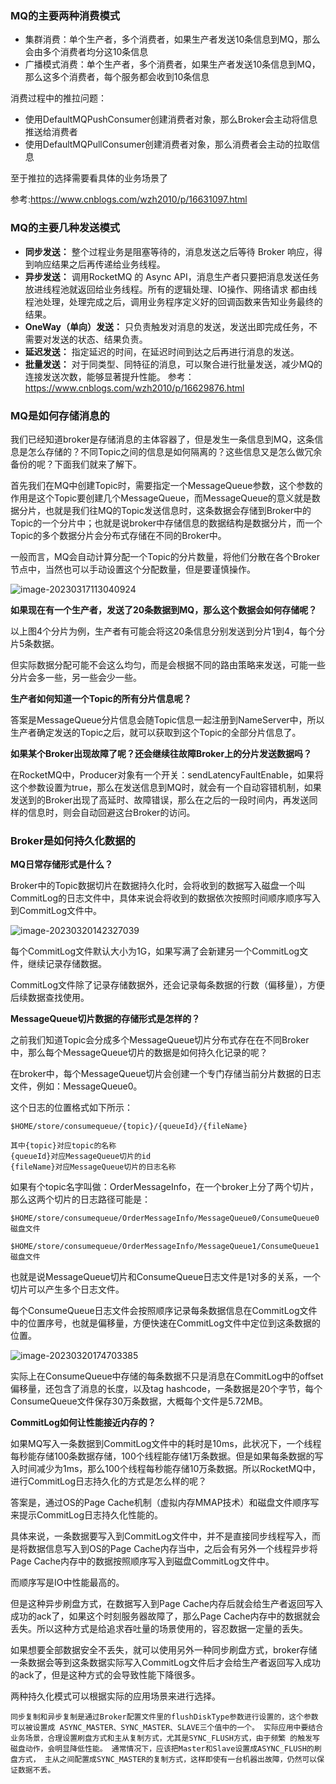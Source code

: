 ### MQ的主要两种消费模式

- 集群消费：单个生产者，多个消费者，如果生产者发送10条信息到MQ，那么会由多个消费者均分这10条信息
- 广播模式消费：单个生产者，多个消费者，如果生产者发送10条信息到MQ，那么这多个消费者，每个服务都会收到10条信息

消费过程中的推拉问题：

- 使用DefaultMQPushConsumer创建消费者对象，那么Broker会主动将信息推送给消费者
- 使用DefaultMQPullConsumer创建消费者对象，那么消费者会主动的拉取信息

至于推拉的选择需要看具体的业务场景了

参考:https://www.cnblogs.com/wzh2010/p/16631097.html

### MQ的主要几种发送模式

- **同步发送：** 整个过程业务是阻塞等待的，消息发送之后等待 Broker 响应，得到响应结果之后再传递给业务线程。
- **异步发送：** 调用RocketMQ 的 Async API，消息生产者只要把消息发送任务放进线程池就返回给业务线程。所有的逻辑处理、IO操作、网络请求 都由线程池处理，处理完成之后，调用业务程序定义好的回调函数来告知业务最终的结果。
- **OneWay（单向）发送：** 只负责触发对消息的发送，发送出即完成任务，不需要对发送的状态、结果负责。
- **延迟发送：** 指定延迟的时间，在延迟时间到达之后再进行消息的发送。
- **批量发送：** 对于同类型、同特征的消息，可以聚合进行批量发送，减少MQ的连接发送次数，能够显著提升性能。
  参考：https://www.cnblogs.com/wzh2010/p/16629876.html

### MQ是如何存储消息的

我们已经知道broker是存储消息的主体容器了，但是发生一条信息到MQ，这条信息是怎么存储的？不同Topic之间的信息是如何隔离的？这些信息又是怎么做冗余备份的呢？下面我们就来了解下。

首先我们在MQ中创建Topic时，需要指定一个MessageQueue参数，这个参数的作用是这个Topic要创建几个MessageQueue，而MessageQueue的意义就是数据分片，也就是我们往MQ的Topic发送信息时，这条数据会存储到Broker中的Topic的一个分片中；也就是说broker中存储信息的数据结构是数据分片，而一个Topic的多个数据分片会分布式存储在不同的Broker中。

一般而言，MQ会自动计算分配一个Topic的分片数量，将他们分散在各个Broker节点中，当然也可以手动设置这个分配数量，但是要谨慎操作。

![image-20230317113040924](https://alex-img-1253982387.cos.ap-nanjing.myqcloud.com/Typora-wm/202303171130164.png)

**如果现在有一个生产者，发送了20条数据到MQ，那么这个数据会如何存储呢？**

以上图4个分片为例，生产者有可能会将这20条信息分别发送到分片1到4，每个分片5条数据。

但实际数据分配可能不会这么均匀，而是会根据不同的路由策略来发送，可能一些分片会多一些，另一些会少一些。

**生产者如何知道一个Topic的所有分片信息呢？**

答案是MessageQueue分片信息会随Topic信息一起注册到NameServer中，所以生产者确定发送的Topic之后，就可以获取到这个Topic的全部分片信息了。

**如果某个Broker出现故障了呢？还会继续往故障Broker上的分片发送数据吗？**

在RocketMQ中，Producer对象有一个开关：sendLatencyFaultEnable，如果将这个参数设置为true，那么在发送信息到MQ时，就会有一个自动容错机制，如果发送到的Broker出现了高延时、故障错误，那么在之后的一段时间内，再发送同样的信息时，则会自动回避这台Broker的访问。

### Broker是如何持久化数据的

**MQ日常存储形式是什么？**

Broker中的Topic数据切片在数据持久化时，会将收到的数据写入磁盘一个叫CommitLog的日志文件中，具体来说会将收到的数据依次按照时间顺序顺序写入到CommitLog文件中。

![image-20230320142327039](https://alex-img-1253982387.cos.ap-nanjing.myqcloud.com/Typora-wm/202303201423951.png)

每个CommitLog文件默认大小为1G，如果写满了会新建另一个CommitLog文件，继续记录存储数据。

CommitLog文件除了记录存储数据外，还会记录每条数据的行数（偏移量），方便后续数据查找使用。

**MessageQueue切片数据的存储形式是怎样的？**

之前我们知道Topic会分成多个MessageQueue切片分布式存在在不同Broker中，那么每个MessageQueue切片的数据是如何持久化记录的呢？

在broker中，每个MessageQueue切片会创建一个专门存储当前分片数据的日志文件，例如：MessageQueue0。

这个日志的位置格式如下所示：

```
$HOME/store/consumequeue/{topic}/{queueId}/{fileName}

其中{topic}对应topic的名称
{queueId}对应MessageQueue切片的id
{fileName}对应MessageQueue切片的日志名称
```

如果有个topic名字叫做：OrderMessageInfo，在一个broker上分了两个切片，那么这两个切片的日志路径可能是：

```
$HOME/store/consumequeue/OrderMessageInfo/MessageQueue0/ConsumeQueue0磁盘文件

$HOME/store/consumequeue/OrderMessageInfo/MessageQueue1/ConsumeQueue1磁盘文件
```

也就是说MessageQueue切片和ConsumeQueue日志文件是1对多的关系，一个切片可以产生多个日志文件。

每个ConsumeQueue日志文件会按照顺序记录每条数据信息在CommitLog文件中的位置序号，也就是偏移量，方便快速在CommitLog文件中定位到这条数据的位置。

![image-20230320174703385](https://alex-img-1253982387.cos.ap-nanjing.myqcloud.com/Typora-wm/202303201747513.png)

实际上在ConsumeQueue中存储的每条数据不只是消息在CommitLog中的offset偏移量，还包含了消息的长度，以及tag hashcode，一条数据是20个字节，每个ConsumeQueue文件保存30万条数据，大概每个文件是5.72MB。



**CommitLog如何让性能接近内存的？**

如果MQ写入一条数据到CommitLog文件中的耗时是10ms，此状况下，一个线程每秒能存储100条数据存储，100个线程能存储1万条数据。但是如果每条数据的写入时间减少为1ms，那么100个线程每秒能存储10万条数据。所以RocketMQ中，进行CommitLog日志持久化的方式是怎么样的呢？

答案是，通过OS的Page Cache机制（虚拟内存MMAP技术）和磁盘文件顺序写来提示CommitLog日志持久化性能的。

具体来说，一条数据要写入到CommitLog文件中，并不是直接同步线程写入，而是将数据信息写入到OS的Page Cache内存当中，之后会有另外一个线程异步将Page Cache内存中的数据按照顺序写入到磁盘CommitLog文件中。

而顺序写是IO中性能最高的。

但是这种异步刷盘方式，在数据写入到Page Cache内存后就会给生产者返回写入成功的ack了，如果这个时刻服务器故障了，那么Page Cache内存中的数据就会丢失。所以这种方式是给追求吞吐量的场景使用的，容忍数据一定量的丢失。

如果想要全部数据安全不丢失，就可以使用另外一种同步刷盘方式，broker存储一条数据会等到这条数据实际写入CommitLog文件后才会给生产者返回写入成功的ack了，但是这种方式的会导致性能下降很多。

两种持久化模式可以根据实际的应用场景来进行选择。

```
同步复制和异步复制是通过Broker配置文件里的flushDiskType参数进行设置的，这个参数可以被设置成 ASYNC_MASTER、SYNC_MASTER、SLAVE三个值中的一个。 实际应用中要结合业务场景，合理设置刷盘方式和主从复制方式，尤其是SYNC_FLUSH方式，由于频繁 的触发写磁盘动作，会明显降低性能。 通常情况下，应该把Master和Slave设置成ASYNC_FLUSH的刷盘方式， 主从之间配置成SYNC_MASTER的复制方式，这样即使有一台机器出故障，仍然可以保证数据不丢。
```

